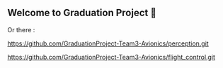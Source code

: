 ## Welcome to Graduation Project 🙌

Or there : 

https://github.com/GraduationProject-Team3-Avionics/perception.git

https://github.com/GraduationProject-Team3-Avionics/flight_control.git
